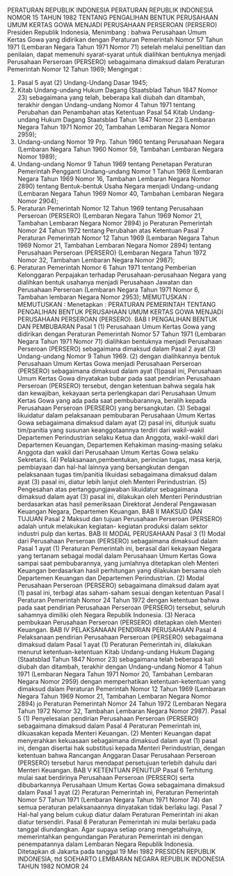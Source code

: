  PERATURAN REPUBLIK INDONESIA PERATURAN REPUBLIK INDONESIA NOMOR 15 TAHUN 1982 TENTANG PENGALIHAN BENTUK PERUSAHAAN UMUM KERTAS GOWA MENJADI PERUSAHAAN PERSEROAN (PERSERO) Presiden Republik Indonesia,
Menimbang :
 bahwa Perusahaan Umum Kertas Gowa yang didirikan dengan Peraturan Pemerintah Nomor 57 Tahun 1971 (Lembaran Negara Tahun 1971 Nomor 71) setelah melalui penelitian dan penilaian, dapat memenuhi syarat-syarat untuk dialihkan bentuknya menjadi Perusahaan Perseroan (PERSERO) sebagaimana dimaksud dalam Peraturan Pemerintah Nomor 12 Tahun 1969;
Mengingat :

1. Pasal 5 ayat (2) Undang-Undang Dasar 1945;
2. Kitab Undang-undang Hukum Dagang (Staatsblad Tahun 1847 Nomor 23) sebagaimana yang telah, beberapa kali diubah dan ditambah, terakhir dengan Undang-undang Nomor 4 Tahun 1971 tentang Perubahan dan Penambahan atas Ketentuan Pasal 54 Kitab Undang-undang Hukum Dagang Staatsblad Tahun 1847 Nomor 23 (Lembaran Negara Tahun 1971 Nomor 20, Tambahan Lembaran Negara Nomor 2959);
3. Undang-undang Nomor 19 Prp. Tahun 1960 tentang Perusahaan Negara (Lembaran Negara Tahun 1960 Nomor 59, Tambahan Lembaran Negara Nomor 1989);
4. Undang-undang Nomor 9 Tahun 1969 tentang Penetapan Peraturan Pemerintah Pengganti Undang-undang Nomor 1 Tahun 1969 (Lembaran Negara Tahun 1969 Nomor 16, Tambahan Lembaran Negara Nomor 2890) tentang Bentuk-bentuk Usaha Negara menjadi Undang-undang (Lembaran Negara Tahun 1969 Nomor 40, Tambahan Lembaran Negara Nomor 2904);
5. Peraturan Pemerintah Nomor 12 Tahun 1969 tentang Perusahaan Perseroan (PERSERO) (Lembaran Negara Tahun 1969 Nomor 21, Tambahan Lembaran Negara Nomor 2894) jo Peraturan Pemerintah Nomor 24 Tahun 1972 tentang Perubahan atas Ketentuan Pasal 7 Peraturan Pemerintah Nomor 12 Tahun 1969 (Lembaran Negara Tahun 1969 Nomor 21, Tambahan Lembaran Negara Nomor 2894) tentang Perusahaan Perseroan (PERSERO) (Lembaran Negara Tahun 1972 Nomor 32, Tambahan Lembaran Negara Nomor 2987);
6. Peraturan Pemerintah Nomor 6 Tahun 1971 tentang Pemberian Kelonggaran Perpajakan terhadap Perusahaan-perusahaan Negara yang dialihkan bentuk usahanya menjadi Perusahaan Jawatan dan Perusahaan Perseroan (Lembaran Negara Tahun 1971 Nomor 6, Tambahan lembaran Negara Nomor 2953);
MEMUTUSKAN :
MEMUTUSKAN :
 Menetapkan : PERATURAN PEMERINTAH TENTANG PENGALIHAN BENTUK PERUSAHAAN UMUM KERTAS GOWA MENJADI PERUSAHAAN PERSEROAN (PERSERO).
BAB I PENGALIHAN BENTUK DAN PEMBUBARAN
Pasal 1
(1) Perusahaan Umum Kertas Gowa yang didirikan dengan Peraturan Pemerintah Nomor 57 Tahun 1971 (Lembaran Negara Tahun 1971 Nomor 71) dialihkan bentuknya menjadi Perusahaan Perseroan (PERSERO) sebagaimana dimaksud dalam Pasal 2 ayat (3) Undang-undang Nomor 9 Tahun 1969.
(2) dengan dialihkannya bentuk Perusahaan Umum Kertas Gowa menjadi Perusahaan Perseroan (PERSERO) sebagaimana dimaksud dalam ayat (1)pasal ini, Perusahaan Umum Kertas Gowa dinyatakan bubar pada saat pendirian Perusahaan Perseroan (PERSERO) tersebut, dengan ketentuan bahwa segala hak dan kewajiban, kekayaan serta perlengkapan dari Perusahaan Umum Kertas Gowa yang ada pada saat pembubarannya, beralih kepada Perusahaan Perseroan (PERSERO) yang bersangkutan.
(3) Sebagai likuidatur dalam pelaksanaan pembubaran Perusahaan Umum Kertas Gowa sebagaimana dimaksud dalam ayat (2) pasal ini, ditunjuk suatu tim/panitia yang susunan keanggotaannya terdiri dari wakil-wakil Departemen Perindustrian selaku Ketua dan Anggota, wakil-wakil dari Departemen Keuangan, Departemen Kehakiman masing-masing selaku Anggota dan wakil dari Perusahaan Umum Kertas Gowa selaku Sekretaris.
(4) Pelaksanaan,pembentukan, perincian tugas, masa kerja, pembiayaan dan hal-hal lainnya yang bersangkutan dengan pelaksanaan tugas tim/panitia likuidasi sebagaimana dimaksud dalam ayat (3) pasal ini, diatur lebih lanjut oleh Menteri Perindustrian.
(5) Pengesahan atas pertanggungjawaban likuidatur sebagaimana dimaksud dalam ayat (3) pasal ini, dilakukan oleh Menteri Perindustrian berdasarkan atas hasil pemeriksaan Direktorat Jenderal Pengawasan Keuangan Negara, Departemen Keuangan.
BAB II MAKSUD DAN TUJUAN
Pasal 2
Maksud dan tujuan Perusahaan Perseroan (PERSERO) adalah untuk melakukan kegiatan- kegiatan produksi dalam sektor industri pulp dan kertas.
BAB III MODAL PERUSAHAAN
Pasal 3
(1) Modal dari Perusahaan Perseroan (PERSERO) sebagaimana dimaksud dalam Pasal 1 ayat (1) Peraturan Pemerintah ini, berasal dari kekayaan Negara yang tertanam sebagai modal dalam Perusahaan Umum Kertas Gowa sampai saat pembubarannya, yang jumlahnya ditetapkan oleh Menteri Keuangan berdasarkan hasil perhitungan yang dilakukan bersama oleh Departemen Keuangan dan Departemen Perindustrian.
(2) Modal Perusahaan Perseroan (PERSERO) sebagaimana dimaksud dalam ayat (1) pasal ini, terbagi atas saham-saham sesuai dengan ketentuan Pasal I Peraturan Pemerintah Nomor 24 Tahun 1972 dengan ketentuan bahwa pada saat pendirian Perusahaan Perseroan (PERSERO) tersebut, seluruh sahamnya dimiliki oleh Negara Republik Indonesia.
(3) Neraca pembukaan Perusahaan Perseroan (PERSERO) ditetapkan oleh Menteri Keuangan.
BAB IV PELAKSANAAN PENDIRIAN PERUSAHAAN
Pasal 4
Pelaksanaan pendirian Perusahaan Perseroan (PERSERO) sebagaimana dimaksud dalam Pasal 1 ayat (1) Peraturan Pemerintah ini, dilakukan menurut ketentuan-ketentuan Kitab Undang-undang Hukum Dagang (Staatsblad Tahun 1847 Nomor 23) sebagaimana telah beberapa kali diubah dan ditambah, terakhir dengan Undang-undang Nomor 4 Tahun 1971 (Lembaran Negara Tahun 1971 Nomor 20, Tambahan Lembaran Negara Nomor 2959) dengan memperhatikan ketentuan-ketentuan yang dimaksud dalam Peraturan Pemerintah Nomor 12 Tahun 1969 (Lembaran Negara Tahun 1969 Nomor 21, Tambahan Lembaran Negara Nomor 2894) jo Peraturan Pemerintah Nomor 24 Tahun 1972 (Lembaran Negara Tahun 1972 Nomor 32, Tambahan Lembaran Negara Nomor 2987).
Pasal 5
(1) Penyelesaian pendirian Perusahaan Perseroan (PERSERO) sebagaimana dimaksud dalam Pasal 4 Peraturan Pemerintah ini, dikuasakan kepada Menteri Keuangan.
(2) Menteri Keuangan dapat menyerahkan kekuasaan sebagaimana dimaksud dalam ayat (1) pasal ini, dengan disertai hak substitusi kepada Menteri Perindustrian, dengan ketentuan bahwa Rancangan Anggaran Dasar Perusahaan Perseroan (PERSERO) tersebut harus mendapat persetujuan terlebih dahulu dari Menteri Keuangan.
BAB V KETENTUAN PENUTUP
Pasal 6
Terhitung mulai saat berdirinya Perusahaan Perseroan (PERSERO) serta dibubarkannya Perusahaan Umum Kertas Gowa sebagaimana dimaksud dalam Pasal 1 ayat (2) Peraturan Pemerintah ini, Peraturan Pemerintah Nomor 57 Tahun 1971 (Lembaran Negara Tahun 1971 Nomor 74) dan semua peraturan pelaksanaannya dinyatakan tidak berlaku lagi.
Pasal 7
Hal-hal yang belum cukup diatur dalam Peraturan Pemerintah ini akan diatur tersendiri.
Pasal 8
Peraturan Pemerintah ini mulai berlaku pada tanggal diundangkan. Agar supaya setiap orang mengetahuinya, memerintahkan pengundangan Peraturan Pemerintah ini dengan penempatannya dalam Lembaran Negara Republik Indonesia. Ditetapkan di Jakarta pada tanggal 19 Mei 1982 PRESIDEN REPUBLIK INDONESIA, ttd SOEHARTO LEMBARAN NEGARA REPUBLIK INDONESIA TAHUN 1982 NOMOR 24